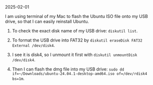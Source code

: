 2025-02-01

I am using terminal of my Mac to flash the Ubuntu ISO file onto my USB drive, so that
I can easily reinstall Ubuntu.

<!-- 0. I use `hdiutil convert -format UDRW -o ubuntu-24.04 -->
<!--    ubuntu-24.04.1-desktop-amd64.iso` to convert the version-24 ISO file into `.dmg` -->
<!--    format.   -->

1. To check the exact disk name of my USB drive: `diskutil list`.  
2. To format the USB drive into FAT32 by `diskutil eraseDisk FAT32 External
   /dev/disk4`.
3. I see it is disk4, so I unmount it first with `diskutil unmountDisk /dev/disk4`.  

4. Then I can flash the dmg file into my USB drive: `sudo dd
   if=~/Downloads/ubuntu-24.04.1-desktop-amd64.iso of=/dev/rdisk4 bs=1m`.
